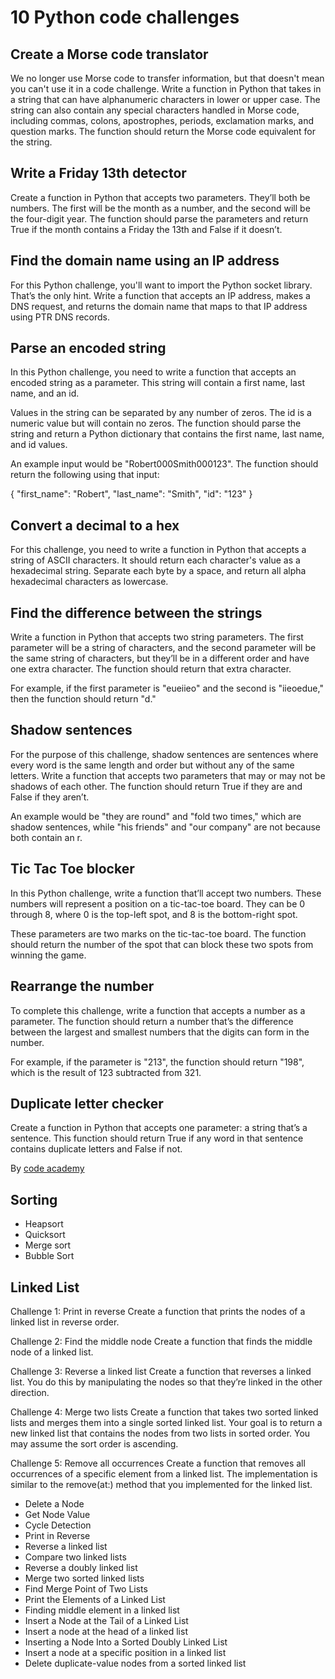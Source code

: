 # 10 Python code challenges

## Create a Morse code translator
We no longer use Morse code to transfer information, but that doesn't mean you can't use it in a code challenge. Write a function in Python that takes in a string that can have alphanumeric characters in lower or upper case.
The string can also contain any special characters handled in Morse code, including commas, colons, apostrophes, periods, exclamation marks, and question marks. The function should return the Morse code equivalent for the string.

## Write a Friday 13th detector
Create a function in Python that accepts two parameters. They’ll both be numbers. The first will be the month as a number, and the second will be the four-digit year. The function should parse the parameters and return True if the month contains a Friday the 13th and False if it doesn’t.

## Find the domain name using an IP address
For this Python challenge, you'll want to import the Python socket library. That’s the only hint. Write a function that accepts an IP address, makes a DNS request, and returns the domain name that maps to that IP address using PTR DNS records.

## Parse an encoded string
In this Python challenge, you need to write a function that accepts an encoded string as a parameter. This string will contain a first name, last name, and an id.

Values in the string can be separated by any number of zeros. The id is a numeric value but will contain no zeros. The function should parse the string and return a Python dictionary that contains the first name, last name, and id values.

An example input would be "Robert000Smith000123". The function should return the following using that input:

{ "first_name": "Robert", "last_name": "Smith", "id": "123" }

## Convert a decimal to a hex
For this challenge, you need to write a function in Python that accepts a string of ASCII characters. It should return each character's value as a hexadecimal string. Separate each byte by a space, and return all alpha hexadecimal characters as lowercase.

## Find the difference between the strings
Write a function in Python that accepts two string parameters. The first parameter will be a string of characters, and the second parameter will be the same string of characters, but they’ll be in a different order and have one extra character. The function should return that extra character.

For example, if the first parameter is "eueiieo" and the second is "iieoedue," then the function should return "d."

## Shadow sentences
For the purpose of this challenge, shadow sentences are sentences where every word is the same length and order but without any of the same letters. Write a function that accepts two parameters that may or may not be shadows of each other. The function should return True if they are and False if they aren’t.

An example would be "they are round" and "fold two times," which are shadow sentences, while "his friends" and "our company" are not because both contain an r.

## Tic Tac Toe blocker
In this Python challenge, write a function that’ll accept two numbers. These numbers will represent a position on a tic-tac-toe board. They can be 0 through 8, where 0 is the top-left spot, and 8 is the bottom-right spot.

These parameters are two marks on the tic-tac-toe board. The function should return the number of the spot that can block these two spots from winning the game.

## Rearrange the number
To complete this challenge, write a function that accepts a number as a parameter. The function should return a number that’s the difference between the largest and smallest numbers that the digits can form in the number.

For example, if the parameter is "213", the function should return "198", which is the result of 123 subtracted from 321.

## Duplicate letter checker
Create a function in Python that accepts one parameter: a string that’s a sentence. This function should return True if any word in that sentence contains duplicate letters and False if not.

By [code academy](https://www.codecademy.com/resources/blog/advanced-python-code-challenges/)


## Sorting
- Heapsort
- Quicksort
- Merge sort
- Bubble Sort

## Linked List

Challenge 1: Print in reverse
Create a function that prints the nodes of a linked list in reverse order. 

Challenge 2: Find the middle node
Create a function that finds the middle node of a linked list.

Challenge 3: Reverse a linked list
Create a function that reverses a linked list. You do this by manipulating the nodes so that they’re linked in the other direction.

Challenge 4: Merge two lists
Create a function that takes two sorted linked lists and merges them into a single sorted linked list. Your goal is to return a new linked list that contains the nodes from two lists in sorted order. You may assume the sort order is ascending. 

Challenge 5: Remove all occurrences
Create a function that removes all occurrences of a specific element from a linked list. The implementation is similar to the remove(at:) method that you implemented for the linked list.

- Delete a Node
- Get Node Value
- Cycle Detection
- Print in Reverse
- Reverse a linked list
- Compare two linked lists
- Reverse a doubly linked list
- Merge two sorted linked lists
- Find Merge Point of Two Lists
- Print the Elements of a Linked List
- Finding middle element in a linked list
- Insert a Node at the Tail of a Linked List
- Insert a node at the head of a linked list
- Inserting a Node Into a Sorted Doubly Linked List
- Insert a node at a specific position in a linked list
- Delete duplicate-value nodes from a sorted linked list
